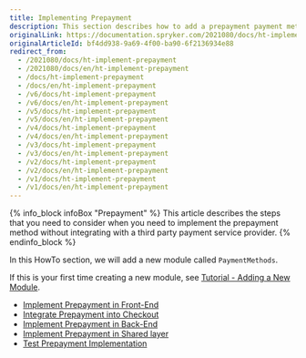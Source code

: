 ```yaml
---
title: Implementing Prepayment
description: This section describes how to add a prepayment payment method.
originalLink: https://documentation.spryker.com/2021080/docs/ht-implement-prepayment
originalArticleId: bf4dd938-9a69-4f00-ba90-6f2136934e88
redirect_from:
  - /2021080/docs/ht-implement-prepayment
  - /2021080/docs/en/ht-implement-prepayment
  - /docs/ht-implement-prepayment
  - /docs/en/ht-implement-prepayment
  - /v6/docs/ht-implement-prepayment
  - /v6/docs/en/ht-implement-prepayment
  - /v5/docs/ht-implement-prepayment
  - /v5/docs/en/ht-implement-prepayment
  - /v4/docs/ht-implement-prepayment
  - /v4/docs/en/ht-implement-prepayment
  - /v3/docs/ht-implement-prepayment
  - /v3/docs/en/ht-implement-prepayment
  - /v2/docs/ht-implement-prepayment
  - /v2/docs/en/ht-implement-prepayment
  - /v1/docs/ht-implement-prepayment
  - /v1/docs/en/ht-implement-prepayment
---
```


{% info_block infoBox "Prepayment" %}
This article describes the steps that you need to consider when you need to implement the prepayment method without integrating with a third party payment service provider.
{% endinfo_block %}

In this HowTo section, we will add a new module called `PaymentMethods`.

If this is your first time creating a new module, see [Tutorial - Adding a New Module](/docs/scos/dev/back-end-development/extending-spryker/adding-a-new-module.html).

* [Implement Prepayment in Front-End](/docs/scos/dev/back-end-development/data-manipulation/payment-methods/prepayment/implement-prepayment-in-front-end.html)
* [Integrate Prepayment into Checkout](/docs/scos/dev/back-end-development/data-manipulation/payment-methods/prepayment/integrating-prepayment-into-checkout.html)
* [Implement Prepayment in Back-End](/docs/scos/dev/back-end-development/data-manipulation/payment-methods/prepayment/implementing-prepayment-in-back-end.html)
* [Implement Prepayment in Shared layer](/docs/scos/dev/back-end-development/data-manipulation/payment-methods/prepayment/implementing-prepayment-in-shared-layer.html)
* [Test Prepayment Implementation](/docs/scos/dev/back-end-development/data-manipulation/payment-methods/prepayment/testing-the-prepayment-implementation.html)
